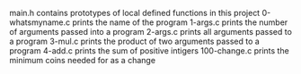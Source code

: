 main.h contains prototypes of local defined functions in this project
0-whatsmyname.c prints the name of the program
1-args.c prints the number of arguments passed into a program
2-args.c prints all arguments passed to a program
3-mul.c prints the product of two arguments passed to a program
4-add.c prints the sum of positive intigers
100-change.c prints the minimum coins needed for as a change
